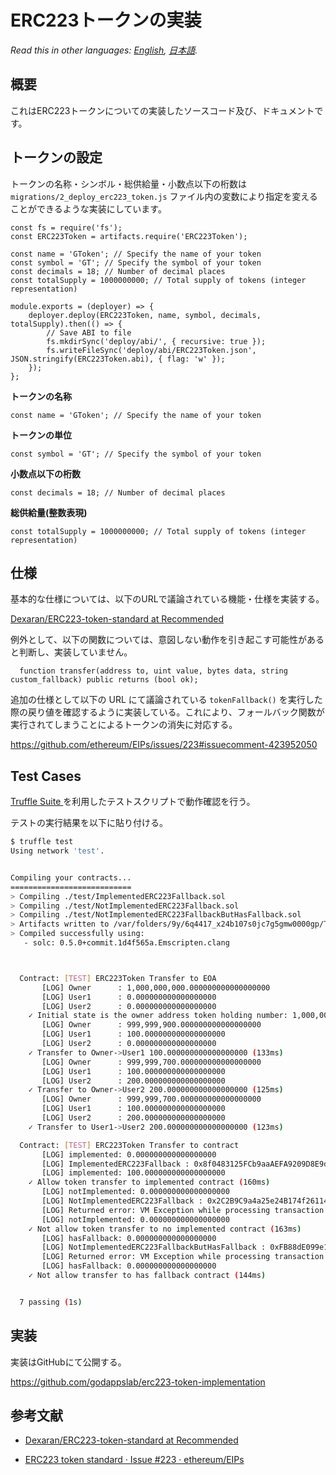 # ERC223トークンの実装

*Read this in other languages: [English](README.en.md), [日本語](README.ja.md).*

## 概要

これはERC223トークンについての実装したソースコード及び、ドキュメントです。

## トークンの設定

トークンの名称・シンボル・総供給量・小数点以下の桁数は `migrations/2_deploy_erc223_token.js` ファイル内の変数により指定を変えることができるような実装にしています。

```es6
const fs = require('fs');
const ERC223Token = artifacts.require('ERC223Token');

const name = 'GToken'; // Specify the name of your token
const symbol = 'GT'; // Specify the symbol of your token
const decimals = 18; // Number of decimal places
const totalSupply = 1000000000; // Total supply of tokens (integer representation)

module.exports = (deployer) => {
    deployer.deploy(ERC223Token, name, symbol, decimals, totalSupply).then(() => {
        // Save ABI to file
        fs.mkdirSync('deploy/abi/', { recursive: true });
        fs.writeFileSync('deploy/abi/ERC223Token.json', JSON.stringify(ERC223Token.abi), { flag: 'w' });
    });
};
```

**トークンの名称**

```es6
const name = 'GToken'; // Specify the name of your token
```

**トークンの単位**

```es6
const symbol = 'GT'; // Specify the symbol of your token
```

**小数点以下の桁数**

```es6
const decimals = 18; // Number of decimal places
```

**総供給量(整数表現)**

```es6
const totalSupply = 1000000000; // Total supply of tokens (integer representation)
```

## 仕様

基本的な仕様については、以下のURLで議論されている機能・仕様を実装する。

[Dexaran/ERC223\-token\-standard at Recommended](https://github.com/Dexaran/ERC223-token-standard/tree/Recommended)

例外として、以下の関数については、意図しない動作を引き起こす可能性があると判断し、実装していません。

```solidity
  function transfer(address to, uint value, bytes data, string custom_fallback) public returns (bool ok);
```

追加の仕様として以下の URL にて議論されている `tokenFallback()` を実行した際の戻り値を確認するように実装している。これにより、フォールバック関数が実行されてしまうことによるトークンの消失に対応する。

https://github.com/ethereum/EIPs/issues/223#issuecomment-423952050


## Test Cases

[Truffle Suite ](https://truffleframework.com/) を利用したテストスクリプトで動作確認を行う。

テストの実行結果を以下に貼り付ける。

```bash
$ truffle test
Using network 'test'.


Compiling your contracts...
===========================
> Compiling ./test/ImplementedERC223Fallback.sol
> Compiling ./test/NotImplementedERC223Fallback.sol
> Compiling ./test/NotImplementedERC223FallbackButHasFallback.sol
> Artifacts written to /var/folders/9y/6q4417_x24b107s0jc7g5gmw0000gp/T/test-119215-62107-oljwve.nornb
> Compiled successfully using:
   - solc: 0.5.0+commit.1d4f565a.Emscripten.clang



  Contract: [TEST] ERC223Token Transfer to EOA
       [LOG] Owner      : 1,000,000,000.000000000000000000
       [LOG] User1      : 0.000000000000000000
       [LOG] User2      : 0.000000000000000000
    ✓ Initial state is the owner address token holding number: 1,000,000,000.000000000000000000 (80ms)
       [LOG] Owner      : 999,999,900.000000000000000000
       [LOG] User1      : 100.000000000000000000
       [LOG] User2      : 0.000000000000000000
    ✓ Transfer to Owner->User1 100.000000000000000000 (133ms)
       [LOG] Owner      : 999,999,700.000000000000000000
       [LOG] User1      : 100.000000000000000000
       [LOG] User2      : 200.000000000000000000
    ✓ Transfer to Owner->User2 200.000000000000000000 (125ms)
       [LOG] Owner      : 999,999,700.000000000000000000
       [LOG] User1      : 100.000000000000000000
       [LOG] User2      : 200.000000000000000000
    ✓ Transfer to User1->User2 200.000000000000000000 (123ms)

  Contract: [TEST] ERC223Token Transfer to contract
       [LOG] implemented: 0.000000000000000000
       [LOG] ImplementedERC223Fallback : 0x8f0483125FCb9aaAEFA9209D8E9d7b9C8B9Fb90F
       [LOG] implemented: 100.000000000000000000
    ✓ Allow token transfer to implemented contract (160ms)
       [LOG] notImplemented: 0.000000000000000000
       [LOG] NotImplementedERC223Fallback : 0x2C2B9C9a4a25e24B174f26114e8926a9f2128FE4
       [LOG] Returned error: VM Exception while processing transaction: revert
       [LOG] notImplemented: 0.000000000000000000
    ✓ Not allow token transfer to no implemented contract (163ms)
       [LOG] hasFallback: 0.000000000000000000
       [LOG] NotImplementedERC223FallbackButHasFallback : 0xFB88dE099e13c3ED21F80a7a1E49f8CAEcF10df6
       [LOG] Returned error: VM Exception while processing transaction: revert
       [LOG] hasFallback: 0.000000000000000000
    ✓ Not allow transfer to has fallback contract (144ms)


  7 passing (1s)
```

## 実装

実装はGitHubにて公開する。

https://github.com/godappslab/erc223-token-implementation

## 参考文献

- [Dexaran/ERC223\-token\-standard at Recommended](https://github.com/Dexaran/ERC223-token-standard/tree/Recommended)

- [ERC223 token standard · Issue \#223 · ethereum/EIPs](https://github.com/ethereum/EIPs/issues/223)
